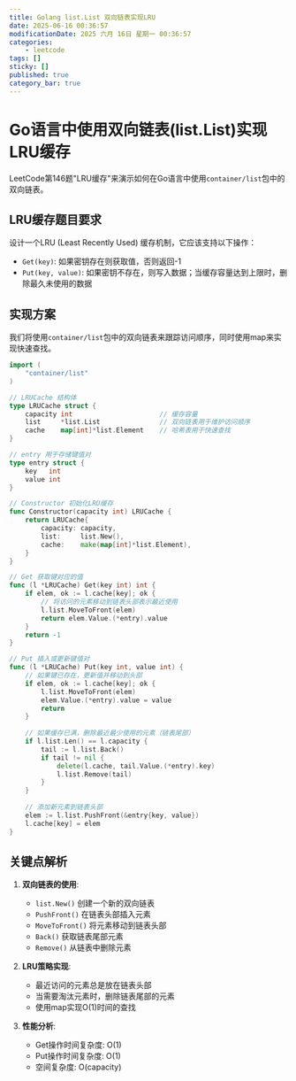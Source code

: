 ```yaml
---
title: Golang list.List 双向链表实现LRU
date: 2025-06-16 00:36:57
modificationDate: 2025 六月 16日 星期一 00:36:57
categories: 
	- leetcode
tags: []
sticky: []
published: true
category_bar: true
---
```


# Go语言中使用双向链表(list.List)实现LRU缓存

LeetCode第146题"LRU缓存"来演示如何在Go语言中使用`container/list`包中的双向链表。

## LRU缓存题目要求

设计一个LRU (Least Recently Used) 缓存机制，它应该支持以下操作：
- `Get(key)`: 如果密钥存在则获取值，否则返回-1
- `Put(key, value)`: 如果密钥不存在，则写入数据；当缓存容量达到上限时，删除最久未使用的数据

## 实现方案

我们将使用`container/list`包中的双向链表来跟踪访问顺序，同时使用map来实现快速查找。

```go
import (
	"container/list"
)

// LRUCache 结构体
type LRUCache struct {
	capacity int                      // 缓存容量
	list     *list.List               // 双向链表用于维护访问顺序
	cache    map[int]*list.Element    // 哈希表用于快速查找
}

// entry 用于存储键值对
type entry struct {
	key   int
	value int
}

// Constructor 初始化LRU缓存
func Constructor(capacity int) LRUCache {
	return LRUCache{
		capacity: capacity,
		list:     list.New(),
		cache:    make(map[int]*list.Element),
	}
}

// Get 获取键对应的值
func (l *LRUCache) Get(key int) int {
	if elem, ok := l.cache[key]; ok {
		// 将访问的元素移动到链表头部表示最近使用
		l.list.MoveToFront(elem)
		return elem.Value.(*entry).value
	}
	return -1
}

// Put 插入或更新键值对
func (l *LRUCache) Put(key int, value int) {
	// 如果键已存在，更新值并移动到头部
	if elem, ok := l.cache[key]; ok {
		l.list.MoveToFront(elem)
		elem.Value.(*entry).value = value
		return
	}
	
	// 如果缓存已满，删除最近最少使用的元素（链表尾部）
	if l.list.Len() == l.capacity {
		tail := l.list.Back()
		if tail != nil {
			delete(l.cache, tail.Value.(*entry).key)
			l.list.Remove(tail)
		}
	}
	
	// 添加新元素到链表头部
	elem := l.list.PushFront(&entry{key, value})
	l.cache[key] = elem
}
```

## 关键点解析

1. **双向链表的使用**:
   - `list.New()` 创建一个新的双向链表
   - `PushFront()` 在链表头部插入元素
   - `MoveToFront()` 将元素移动到链表头部
   - `Back()` 获取链表尾部元素
   - `Remove()` 从链表中删除元素

2. **LRU策略实现**:
   - 最近访问的元素总是放在链表头部
   - 当需要淘汰元素时，删除链表尾部的元素
   - 使用map实现O(1)时间的查找

3. **性能分析**:
   - Get操作时间复杂度: O(1)
   - Put操作时间复杂度: O(1)
   - 空间复杂度: O(capacity)

